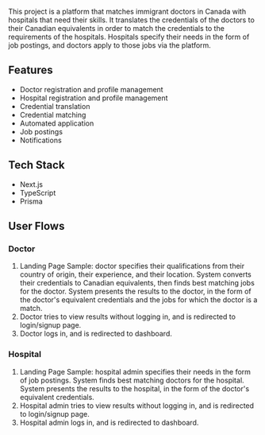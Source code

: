 This project is a platform that matches immigrant doctors in Canada with hospitals that need their skills. It translates the credentials of the doctors to their Canadian equivalents in order to match the credentials to the requirements of the hospitals. Hospitals specify their needs in the form of job postings, and doctors apply to those jobs via the platform.

## Features

- Doctor registration and profile management
- Hospital registration and profile management
- Credential translation
- Credential matching
- Automated application
- Job postings
- Notifications

## Tech Stack

- Next.js
- TypeScript
- Prisma

## User Flows

### Doctor

1. Landing Page Sample: doctor specifies their qualifications from their country of origin, their experience, and their location. System converts their credentials to Canadian equivalents, then finds best matching jobs for the doctor. System presents the results to the doctor, in the form of the doctor's equivalent credentials and the jobs for which the doctor is a match.
2. Doctor tries to view results without logging in, and is redirected to login/signup page.
3. Doctor logs in, and is redirected to dashboard.

### Hospital

1. Landing Page Sample: hospital admin specifies their needs in the form of job postings. System finds best matching doctors for the hospital. System presents the results to the hospital, in the form of the doctor's equivalent credentials.
2. Hospital admin tries to view results without logging in, and is redirected to login/signup page.
3. Hospital admin logs in, and is redirected to dashboard.

